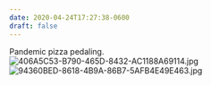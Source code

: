 ```yaml
---
date: 2020-04-24T17:27:38-0600
draft: false
---
```


Pandemic pizza pedaling. ![406A5C53-B790-465D-8432-AC1188A69114.jpg](https://ianwhitney.micro.blog/uploads/2020/75ff61b21c.jpg) ![94360BED-8618-4B9A-86B7-5AFB4E49E463.jpg](https://ianwhitney.micro.blog/uploads/2020/34f8255a36.jpg)

